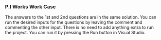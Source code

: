 ### P.I Works Work Case
The answers to the 1st and 2nd questions are in the same solution.
You can run the desired inputs for the questions by leaving the comment and commenting the other input.
There is no need to add anything extra to run the project. You can run it by pressing the Run button in Visual Studio.



